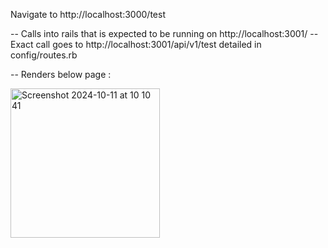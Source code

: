 Navigate to http://localhost:3000/test

-- Calls into rails that is expected to be running on http://localhost:3001/
-- Exact call goes to http://localhost:3001/api/v1/test detailed in config/routes.rb

-- Renders below page : 

<img width="239" alt="Screenshot 2024-10-11 at 10 10 41" src="https://github.com/user-attachments/assets/912e91d3-f047-4dca-9547-5af10aecc911">
